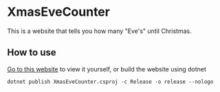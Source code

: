 # XmasEveCounter
This is a website that tells you how many "Eve's" until Christmas.

## How to use
[Go to this website](https://explorer017.github.io/XmasEveCounter) to view it yourself, or build the website using dotnet

    dotnet publish XmasEveCounter.csproj -c Release -o release --nologo

